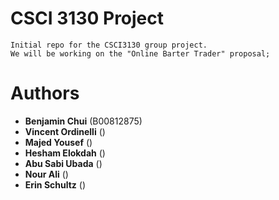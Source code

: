 # CSCI 3130 Project

```
Initial repo for the CSCI3130 group project.
We will be working on the "Online Barter Trader" proposal;
```

# Authors
- **Benjamin Chui** (B00812875)
- **Vincent Ordinelli** ()
- **Majed Yousef** ()
- **Hesham Elokdah** ()
- **Abu Sabi Ubada** ()
- **Nour Ali** ()
- **Erin Schultz** ()

